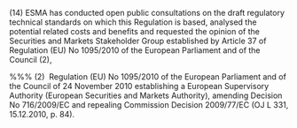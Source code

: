 (14) ESMA has conducted open public consultations on the draft regulatory technical standards on which this Regulation is based, analysed the potential related costs and benefits and requested the opinion of the Securities and Markets Stakeholder Group established by Article 37 of Regulation (EU) No 1095/2010 of the European Parliament and of the Council (2),

%%% (2)  Regulation (EU) No 1095/2010 of the European Parliament and of the Council of 24 November 2010 establishing a European Supervisory Authority (European Securities and Markets Authority), amending Decision No 716/2009/EC and repealing Commission Decision 2009/77/EC (OJ L 331, 15.12.2010, p. 84).
